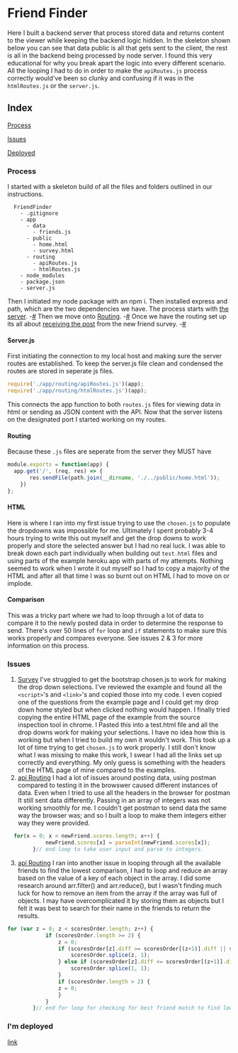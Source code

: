 # Friend Finder
Here I built a backend server that process stored data and returns content to the viewer while keeping the backend logic hidden.
In the skeleton shown below you can see that data public is all that gets sent to the client, the rest is all in the backend being processed by node server.
I found this very educational for why you break apart the logic into every different scenario.
All the looping I had to do in order to make the `apiRoutes.js` process correctly would've been so clunky and confusing if it was in the `htmlRoutes.js` or the `server.js`.


## Index
[Process](#Process)

[Issues](#Issues)

[Deployed](#)

### Process
I started with a skeleton build of all the files and folders outlined in our instructions.
```
  FriendFinder
    - .gitignore
    - app
      - data
        - friends.js
      - public
        - home.html
        - survey.html
      - routing
        - apiRoutes.js
        - htmlRoutes.js
    - node_modules
    - package.json
    - server.js
```
Then I initiated my node package with an npm i.
Then installed express and path, which are the two dependencies we have. 
The process starts with [the server](server.js). -[#](#Server.js)
Then we move onto [Routing](app/routing/). -[#](#Routing)
Once we have the routing set up its all about [receiving the post](app/routing/apiRoutes.js) from the new friend survey. -[#](#Comparison)

  

#### Server.js
First initiating the connection to my local host and making sure the server routes are established. 
To keep the server.js file clean and condensed the routes are stored in seperate js files.
```js
require('./app/routing/apiRoutes.js')(app);
require('./app/routing/htmlRoutes.js')(app);
```
This connects the app function to both `routes.js` files for viewing data in html or sending as JSON content with the API. 
Now that the server listens on the designated port I started working on my routes.

#### Routing
Because these `.js` files are seperate from the server they MUST have
```js
module.exports = function(app) {
  app.get('/', (req, res) => {
       res.sendFile(path.join(__dirname, './../public/home.html'));
    })
};
```
#### HTML
Here is where I ran into my first issue trying to use the `chosen.js` to populate the dropdowns was impossible for me.
Ultimately I spent probably 3-4 hours trying to write this out myself and get the drop downs to work properly and store the selected answer but I had no real luck.
I was able to break down each part individually when building out `test.html` files and using parts of the example heroku app with parts of my attempts.
Nothing seemed to work when I wrote it out myself so I had to copy a majority of the HTML and after all that time I was so burnt out on HTML I had to move on or implode. 

#### Comparison
This was a tricky part where we had to loop through a lot of data to compare it to the newly posted data in order to determine the response to send. 
There's over 50 lines of `for` loop and `if` statements to make sure this works properly and compares everyone. 
See issues 2 & 3 for more information on this process. 

### Issues
1. [Survey](app/public/survey.html)
I've struggled to get the bootstrap chosen.js to work for making the drop down selections. 
I've reviewed the example and found all the `<script>`'s and `<link>`'s and copied those into my code.
I even copied one of the questions from the example page and I could get my drop down home styled but when clicked nothing would happen.
I finally tried copying the entire HTML page of the example from the source inspection tool in chrome.
I Pasted this into a test.html file and all the drop downs work for making your selections. I have no idea how this is working but when I tried to build my own it wouldn't work. This took up a lot of time trying to get `chosen.js` to work properly. 
I still don't know what I was missing to make this work, I swear I had all the links set up correctly and everything. 
My only guess is something with the headers of the HTML page of mine compared to the examples. 
2. [api Routing](app/routing/apiRoutes.js)
I had a lot of issues around posting data, using postman compared to testing it in the browswer caused different instances of data.
Even when I tried to use all the headers in the browser for postman It still sent data differently.
Passing in an array of integers was not working smoothly for me.
I couldn't get postman to send data the same way the browser was; and so I built a loop to make them integers either way they were provided. 
```js
  for(x = 0; x < newFriend.scores.length; x++) {
            newFriend.scores[x] = parseInt(newFriend.scores[x]);
        }// end loop to take user input and parse to integers. 
```
3. [api Routing](app/routing/apiRoutes.js)
I ran into another issue in looping through all the available friends to find the lowest comparison, I had to loop and reduce an array based on the value of a key of each object in the array.
I did some research around arr.filter() and arr.reduce(), but I wasn't finding much luck for how to remove an item from the array if the array was full of objects.
I may have overcomplicated it by storing them as objects but I felt it was best to search for their name in the friends to return the results. 
```js
for (var z = 0; z < scoresOrder.length; z++) {
            if (scoresOrder.length >= 2) {
                z = 0;
                if (scoresOrder[z].diff >= scoresOrder[(z+1)].diff || scoresOrder[(z+1)] === 0) {
                    scoresOrder.splice(z, 1);
                } else if (scoresOrder[z].diff <= scoresOrder[(z+1)].diff || scoresOrder[z] === 0) {
                    scoresOrder.splice(1, 1);
                }
                if (scoresOrder.length > 2) {
                z = 0;
                } 
            }
        }// end for loop for checking for best friend match to find lowest value for the diff key of the objects. 
```

### I'm deployed
[link](address)